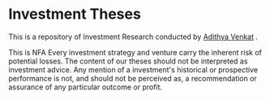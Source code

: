 # Investment Theses 
This is a repository of Investment Research conducted by [Adithya Venkat](https://www.linkedin.com/in/adithya-venkat22/) .

This is NFA 
Every investment strategy and venture carry the inherent risk of potential losses. 
The content of our theses should not be interpreted as investment advice. Any mention of a investment's historical or prospective performance is not, and should not be perceived as, a recommendation or assurance of any particular outcome or profit. 
